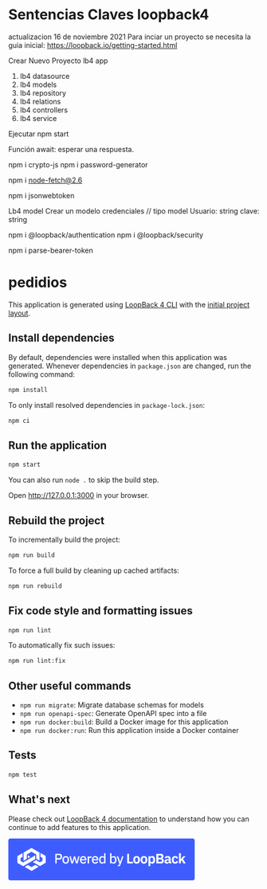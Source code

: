 # Sentencias Claves loopback4
actualizacion 16 de noviembre 2021
  Para inciar un proyecto se necesita la guia inicial:
  https://loopback.io/getting-started.html

  Crear Nuevo Proyecto
  lb4 app

  1) lb4 datasource
  2) lb4 models
  3) lb4 repository
  4) lb4 relations
  5) lb4 controllers
  6) lb4 service

  Ejecutar
  npm start
  
  Función await: esperar una respuesta.

  npm i crypto-js
  npm i password-generator

  npm i node-fetch@2.6

  npm i jsonwebtoken

  Lb4 model
    Crear un modelo credenciales // tipo model 
      Usuario: string
      clave: string

  npm i @loopback/authentication
  npm i @loopback/security

  npm i parse-bearer-token


# pedidios

This application is generated using [LoopBack 4 CLI](https://loopback.io/doc/en/lb4/Command-line-interface.html) with the
[initial project layout](https://loopback.io/doc/en/lb4/Loopback-application-layout.html).

## Install dependencies

By default, dependencies were installed when this application was generated.
Whenever dependencies in `package.json` are changed, run the following command:

```sh
npm install
```

To only install resolved dependencies in `package-lock.json`:

```sh
npm ci
```

## Run the application

```sh
npm start
```

You can also run `node .` to skip the build step.

Open http://127.0.0.1:3000 in your browser.

## Rebuild the project

To incrementally build the project:

```sh
npm run build
```

To force a full build by cleaning up cached artifacts:

```sh
npm run rebuild
```

## Fix code style and formatting issues

```sh
npm run lint
```

To automatically fix such issues:

```sh
npm run lint:fix
```

## Other useful commands

- `npm run migrate`: Migrate database schemas for models
- `npm run openapi-spec`: Generate OpenAPI spec into a file
- `npm run docker:build`: Build a Docker image for this application
- `npm run docker:run`: Run this application inside a Docker container

## Tests

```sh
npm test
```

## What's next

Please check out [LoopBack 4 documentation](https://loopback.io/doc/en/lb4/) to
understand how you can continue to add features to this application.

[![LoopBack](https://github.com/loopbackio/loopback-next/raw/master/docs/site/imgs/branding/Powered-by-LoopBack-Badge-(blue)-@2x.png)](http://loopback.io/)
